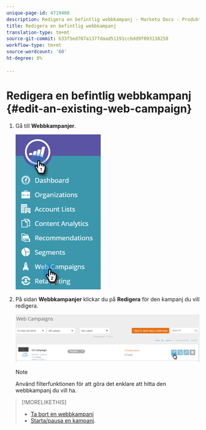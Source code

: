 ```yaml
---
unique-page-id: 4719408
description: Redigera en befintlig webbkampanj - Marketo Docs - Produktdokumentation
title: Redigera en befintlig webbkampanj
translation-type: tm+mt
source-git-commit: b33f5ed707a1377daad51191cc6dd9f093138258
workflow-type: tm+mt
source-wordcount: '60'
ht-degree: 0%

---
```



# Redigera en befintlig webbkampanj {#edit-an-existing-web-campaign}

1. Gå till **Webbkampanjer**.

   ![](assets/image2016-8-18-16-3a15-3a14.png)

1. På sidan **Webbkampanjer** klickar du på **Redigera** för den kampanj du vill redigera.

   ![](assets/web-campaigns-1-edit-hand.png)

   >[!NOTE]
   >
   >Använd filterfunktionen [](/help/marketo/product-docs/web-personalization/working-with-web-campaigns/filter-web-campaigns.md) för att göra det enklare att hitta den webbkampanj du vill ha.

>[!MORELIKETHIS]
>
>* [Ta bort en webbkampanj](/help/marketo/product-docs/web-personalization/working-with-web-campaigns/delete-a-web-campaign.md)
>* [Starta/pausa en kampanj](/help/marketo/product-docs/web-personalization/working-with-web-campaigns/launch-pause-a-web-campaign.md).

